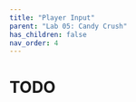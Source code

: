 ```yaml
---
title: "Player Input"
parent: "Lab 05: Candy Crush"
has_children: false
nav_order: 4
---
```


# TODO